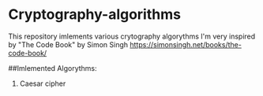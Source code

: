 # Cryptography-algorithms
This repository imlements various crytography algorythms
I'm very inspired by "The Code Book" by Simon Singh
https://simonsingh.net/books/the-code-book/

##Imlemented Algorythms:
1. Caesar cipher 
